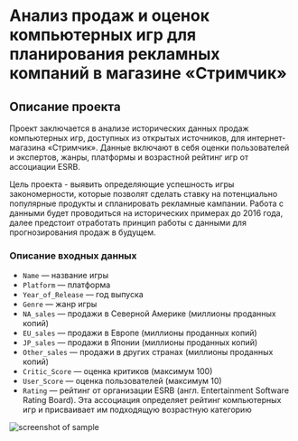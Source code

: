 Анализ продаж и оценок компьютерных игр для планирования рекламных компаний в магазине «Стримчик»
==========================================
Описание проекта
------------------------------------------
Проект заключается в анализе исторических данных продаж компьютерных игр, доступных из открытых источников, для интернет-магазина «Стримчик». Данные включают в себя оценки пользователей и экспертов, жанры, платформы и возрастной рейтинг игр от ассоциации ESRB. 

Цель проекта - выявить определяющие успешность игры закономерности, которые позволят сделать ставку на потенциально популярные продукты и спланировать рекламные кампании. Работа с данными будет проводиться на исторических примерах до 2016 года, далее предстоит отработать принцип работы с данными для прогнозирования продаж в будущем.

### Описание входных данных
* `Name` — название игры
* `Platform` — платформа
* `Year_of_Release` — год выпуска
* `Genre` — жанр игры
* `NA_sales` — продажи в Северной Америке (миллионы проданных копий)
* `EU_sales` — продажи в Европе (миллионы проданных копий)
* `JP_sales` — продажи в Японии (миллионы проданных копий)
* `Other_sales` — продажи в других странах (миллионы проданных копий)
* `Critic_Score` — оценка критиков (максимум 100)
* `User_Score` — оценка пользователей (максимум 10)
* `Rating` — рейтинг от организации ESRB (англ. Entertainment Software Rating Board). Эта ассоциация определяет рейтинг компьютерных игр и присваивает им подходящую возрастную категорию

![screenshot of sample](https://c.dns-shop.ru/thumb/st4/fit/760/600/938c5e8e4936f1c4645324fdd5207602/q93_7689eeeee91aa7a8e7d1a297f479650c77cd1064eefcbada67b4cceca83bd79e.jpg)
